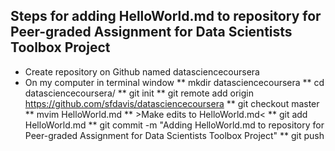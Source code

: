 ## Steps for adding HelloWorld.md to repository for Peer-graded Assignment for Data Scientists Toolbox Project
* Create repository on Github named datasciencecoursera
* On my computer in terminal window
** mkdir datasciencecoursera
** cd datasciencecoursera/
** git init
** git remote add origin https://github.com/sfdavis/datasciencecoursera
** git checkout master
** mvim HelloWorld.md
** >Make edits to  HelloWorld.md<
** git add HelloWorld.md
** git commit -m "Adding HelloWorld.md to repository for Peer-graded Assignment for Data Scientists Toolbox Project"
** git push 

